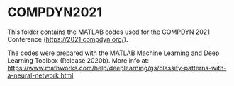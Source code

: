 # COMPDYN2021

This folder contains the MATLAB codes used for the COMPDYN 2021 Conference (https://2021.compdyn.org/).

The codes were prepared with the MATLAB Machine Learning and Deep Learning Toolbox (Release 2020b). More info at:
https://www.mathworks.com/help/deeplearning/gs/classify-patterns-with-a-neural-network.html
